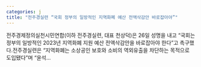 ```yaml
---
categories: j
title: "전주경실련 “국회 정부의 일방적인 지역화폐 예산 전액삭감안 바로잡아야”"
---
```

전주경제정의실천시민연합(이하 전주경실련, 대표 천상덕)은 26일 성명을 내고 “국회는 정부의 일방적인 2023년 지역화폐 지원 예산 전액삭감안을 바로잡아야 한다”고 촉구했다.전주경실련은 “지역화폐는 소상공인 보호와 소비의 역외유출을 차단하는 목적으로 도입됐다”며 “윤석...